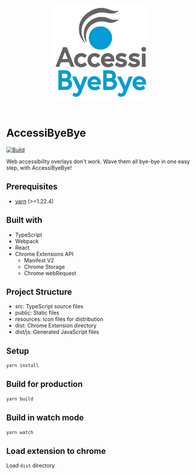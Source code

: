 &nbsp;

<p align="center">
  <img height="250" src="resources/icon.png"/>
</p>
&nbsp;

# AccessiByeBye

[![Build](https://github.com/PneumaSolutions/AccessiByeBye/actions/workflows/build.yml/badge.svg)](https://github.com/PneumaSolutions/AccessiByeBye/actions/workflows/build.yml)

Web accessibility overlays don't work. Wave them all bye-bye in one easy step, with AccessiByeBye!

## Prerequisites

- [yarn](https://yarnpkg.com) (>=1.22.4)

## Built with

- TypeScript
- Webpack
- React
- Chrome Extensions API
  - Manifest V2
  - Chrome Storage
  - Chrome webRequest

## Project Structure

- src: TypeScript source files
- public: Static files
- resources: Icon files for distribution
- dist: Chrome Extension directory
- dist/js: Generated JavaScript files

## Setup

```bash
yarn install
```

## Build for production

```bash
yarn build
```

## Build in watch mode

```bash
yarn watch
```

## Load extension to chrome

Load `dist` directory
